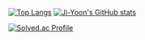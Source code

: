 <!--
**berrynana/berrynana** is a ✨ _special_ ✨ repository because its `README.md` (this file) appears on your GitHub profile.

Here are some ideas to get you started:

- 🔭 I’m currently working on ...
- 🌱 I’m currently learning ...
- 👯 I’m looking to collaborate on ...
- 🤔 I’m looking for help with ...
- 💬 Ask me about ...
- 📫 How to reach me: ...
- 😄 Pronouns: ...
- ⚡ Fun fact: ...
-->


[![Top Langs](https://github-readme-stats.vercel.app/api/top-langs/?username=berrynana)](https://github.com/berrynana/github-readme-stats)
[![Ji-Yoon's GitHub stats](https://github-readme-stats.vercel.app/api?username=berrynana)](https://github.com/berrynana/github-readme-stats)

[![Solved.ac Profile](http://mazassumnida.wtf/api/v2/generate_badge?boj=parkjy3235)](https://solved.ac/parkjy3235/)
